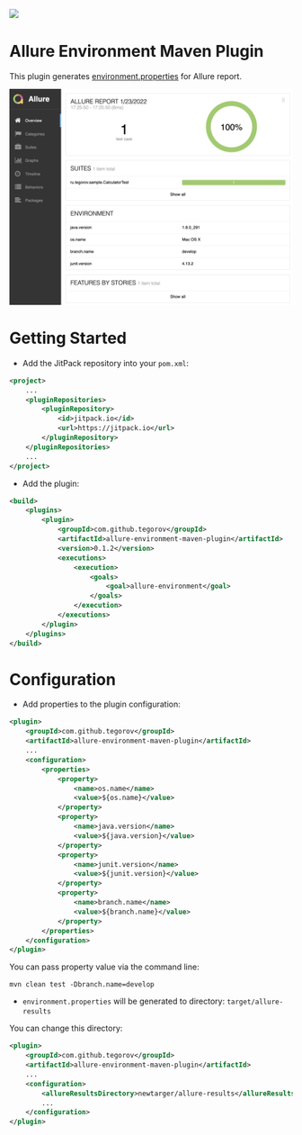 [![](https://jitpack.io/v/tegorov/allure-environment-maven-plugin.svg)](https://jitpack.io/#tegorov/allure-environment-maven-plugin)

# Allure Environment Maven Plugin

This plugin generates [environment.properties](https://docs.qameta.io/allure/#_environment) for Allure report.

![Allure Report](.github/preview_report.png)

# Getting Started

* Add the JitPack repository into your `pom.xml`:
```xml
<project>
    ...
    <pluginRepositories>
        <pluginRepository>
            <id>jitpack.io</id>
            <url>https://jitpack.io</url>
        </pluginRepository>
    </pluginRepositories>
    ...
</project>
```

* Add the plugin:
```xml
<build>
    <plugins>
        <plugin>
            <groupId>com.github.tegorov</groupId>
            <artifactId>allure-environment-maven-plugin</artifactId>
            <version>0.1.2</version>
            <executions>
                <execution>
                    <goals>
                        <goal>allure-environment</goal>
                    </goals>
                </execution>
            </executions>
        </plugin>
    </plugins>
</build>
```

# Configuration

* Add properties to the plugin configuration:
```xml
<plugin>
    <groupId>com.github.tegorov</groupId>
    <artifactId>allure-environment-maven-plugin</artifactId>
    ...
    <configuration>
        <properties>
            <property>
                <name>os.name</name>
                <value>${os.name}</value>
            </property>
            <property>
                <name>java.version</name>
                <value>${java.version}</value>
            </property>
            <property>
                <name>junit.version</name>
                <value>${junit.version}</value>
            </property>
            <property>
                <name>branch.name</name>
                <value>${branch.name}</value>
            </property>
        </properties>
    </configuration>
</plugin>
```

You can pass property value via the command line:
```shell
mvn clean test -Dbranch.name=develop
```

* `environment.properties` will be generated tо directory: `target/allure-results`

You can change this directory:
```xml
<plugin>
    <groupId>com.github.tegorov</groupId>
    <artifactId>allure-environment-maven-plugin</artifactId>
    ...
    <configuration>
        <allureResultsDirectory>newtarger/allure-results</allureResultsDirectory>
        ...
    </configuration>
</plugin>
```
